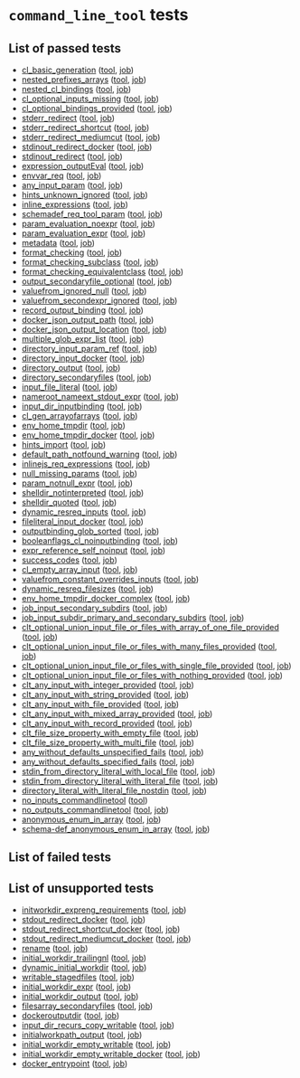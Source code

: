 # `command_line_tool` tests
## List of passed tests
- [cl_basic_generation](https://github.com/common-workflow-language/common-workflow-language/tree/main/v1.0/conformance_test_v1.0.yaml#L0) ([tool](https://github.com/common-workflow-language/common-workflow-language/tree/main/v1.0/v1.0/bwa-mem-tool.cwl), [job](https://github.com/common-workflow-language/common-workflow-language/tree/main/v1.0/v1.0/bwa-mem-job.json))
- [nested_prefixes_arrays](https://github.com/common-workflow-language/common-workflow-language/tree/main/v1.0/conformance_test_v1.0.yaml#L11) ([tool](https://github.com/common-workflow-language/common-workflow-language/tree/main/v1.0/v1.0/binding-test.cwl), [job](https://github.com/common-workflow-language/common-workflow-language/tree/main/v1.0/v1.0/bwa-mem-job.json))
- [nested_cl_bindings](https://github.com/common-workflow-language/common-workflow-language/tree/main/v1.0/conformance_test_v1.0.yaml#L22) ([tool](https://github.com/common-workflow-language/common-workflow-language/tree/main/v1.0/v1.0/tmap-tool.cwl), [job](https://github.com/common-workflow-language/common-workflow-language/tree/main/v1.0/v1.0/tmap-job.json))
- [cl_optional_inputs_missing](https://github.com/common-workflow-language/common-workflow-language/tree/main/v1.0/conformance_test_v1.0.yaml#L32) ([tool](https://github.com/common-workflow-language/common-workflow-language/tree/main/v1.0/v1.0/cat1-testcli.cwl), [job](https://github.com/common-workflow-language/common-workflow-language/tree/main/v1.0/v1.0/cat-job.json))
- [cl_optional_bindings_provided](https://github.com/common-workflow-language/common-workflow-language/tree/main/v1.0/conformance_test_v1.0.yaml#L40) ([tool](https://github.com/common-workflow-language/common-workflow-language/tree/main/v1.0/v1.0/cat1-testcli.cwl), [job](https://github.com/common-workflow-language/common-workflow-language/tree/main/v1.0/v1.0/cat-n-job.json))
- [stderr_redirect](https://github.com/common-workflow-language/common-workflow-language/tree/main/v1.0/conformance_test_v1.0.yaml#L97) ([tool](https://github.com/common-workflow-language/common-workflow-language/tree/main/v1.0/v1.0/stderr.cwl), [job](https://github.com/common-workflow-language/common-workflow-language/tree/main/v1.0/v1.0/empty.json))
- [stderr_redirect_shortcut](https://github.com/common-workflow-language/common-workflow-language/tree/main/v1.0/conformance_test_v1.0.yaml#L109) ([tool](https://github.com/common-workflow-language/common-workflow-language/tree/main/v1.0/v1.0/stderr-shortcut.cwl), [job](https://github.com/common-workflow-language/common-workflow-language/tree/main/v1.0/v1.0/empty.json))
- [stderr_redirect_mediumcut](https://github.com/common-workflow-language/common-workflow-language/tree/main/v1.0/conformance_test_v1.0.yaml#L121) ([tool](https://github.com/common-workflow-language/common-workflow-language/tree/main/v1.0/v1.0/stderr-mediumcut.cwl), [job](https://github.com/common-workflow-language/common-workflow-language/tree/main/v1.0/v1.0/empty.json))
- [stdinout_redirect_docker](https://github.com/common-workflow-language/common-workflow-language/tree/main/v1.0/conformance_test_v1.0.yaml#L133) ([tool](https://github.com/common-workflow-language/common-workflow-language/tree/main/v1.0/v1.0/cat4-tool.cwl), [job](https://github.com/common-workflow-language/common-workflow-language/tree/main/v1.0/v1.0/cat-job.json))
- [stdinout_redirect](https://github.com/common-workflow-language/common-workflow-language/tree/main/v1.0/conformance_test_v1.0.yaml#L201) ([tool](https://github.com/common-workflow-language/common-workflow-language/tree/main/v1.0/v1.0/cat-tool.cwl), [job](https://github.com/common-workflow-language/common-workflow-language/tree/main/v1.0/v1.0/cat-job.json))
- [expression_outputEval](https://github.com/common-workflow-language/common-workflow-language/tree/main/v1.0/conformance_test_v1.0.yaml#L220) ([tool](https://github.com/common-workflow-language/common-workflow-language/tree/main/v1.0/v1.0/wc2-tool.cwl), [job](https://github.com/common-workflow-language/common-workflow-language/tree/main/v1.0/v1.0/wc-job.json))
- [envvar_req](https://github.com/common-workflow-language/common-workflow-language/tree/main/v1.0/conformance_test_v1.0.yaml#L310) ([tool](https://github.com/common-workflow-language/common-workflow-language/tree/main/v1.0/v1.0/env-tool1.cwl), [job](https://github.com/common-workflow-language/common-workflow-language/tree/main/v1.0/v1.0/env-job.json))
- [any_input_param](https://github.com/common-workflow-language/common-workflow-language/tree/main/v1.0/conformance_test_v1.0.yaml#L394) ([tool](https://github.com/common-workflow-language/common-workflow-language/tree/main/v1.0/v1.0/echo-tool.cwl), [job](https://github.com/common-workflow-language/common-workflow-language/tree/main/v1.0/v1.0/env-job.json))
- [hints_unknown_ignored](https://github.com/common-workflow-language/common-workflow-language/tree/main/v1.0/conformance_test_v1.0.yaml#L485) ([tool](https://github.com/common-workflow-language/common-workflow-language/tree/main/v1.0/v1.0/cat5-tool.cwl), [job](https://github.com/common-workflow-language/common-workflow-language/tree/main/v1.0/v1.0/cat-job.json))
- [inline_expressions](https://github.com/common-workflow-language/common-workflow-language/tree/main/v1.0/conformance_test_v1.0.yaml#L604) ([tool](https://github.com/common-workflow-language/common-workflow-language/tree/main/v1.0/v1.0/wc4-tool.cwl), [job](https://github.com/common-workflow-language/common-workflow-language/tree/main/v1.0/v1.0/wc-job.json))
- [schemadef_req_tool_param](https://github.com/common-workflow-language/common-workflow-language/tree/main/v1.0/conformance_test_v1.0.yaml#L613) ([tool](https://github.com/common-workflow-language/common-workflow-language/tree/main/v1.0/v1.0/schemadef-tool.cwl), [job](https://github.com/common-workflow-language/common-workflow-language/tree/main/v1.0/v1.0/schemadef-job.json))
- [param_evaluation_noexpr](https://github.com/common-workflow-language/common-workflow-language/tree/main/v1.0/conformance_test_v1.0.yaml#L639) ([tool](https://github.com/common-workflow-language/common-workflow-language/tree/main/v1.0/v1.0/params.cwl), [job](https://github.com/common-workflow-language/common-workflow-language/tree/main/v1.0/v1.0/empty.json))
- [param_evaluation_expr](https://github.com/common-workflow-language/common-workflow-language/tree/main/v1.0/conformance_test_v1.0.yaml#L718) ([tool](https://github.com/common-workflow-language/common-workflow-language/tree/main/v1.0/v1.0/params2.cwl), [job](https://github.com/common-workflow-language/common-workflow-language/tree/main/v1.0/v1.0/empty.json))
- [metadata](https://github.com/common-workflow-language/common-workflow-language/tree/main/v1.0/conformance_test_v1.0.yaml#L797) ([tool](https://github.com/common-workflow-language/common-workflow-language/tree/main/v1.0/v1.0/metadata.cwl), [job](https://github.com/common-workflow-language/common-workflow-language/tree/main/v1.0/v1.0/cat-job.json))
- [format_checking](https://github.com/common-workflow-language/common-workflow-language/tree/main/v1.0/conformance_test_v1.0.yaml#L804) ([tool](https://github.com/common-workflow-language/common-workflow-language/tree/main/v1.0/v1.0/formattest.cwl), [job](https://github.com/common-workflow-language/common-workflow-language/tree/main/v1.0/v1.0/formattest-job.json))
- [format_checking_subclass](https://github.com/common-workflow-language/common-workflow-language/tree/main/v1.0/conformance_test_v1.0.yaml#L818) ([tool](https://github.com/common-workflow-language/common-workflow-language/tree/main/v1.0/v1.0/formattest2.cwl), [job](https://github.com/common-workflow-language/common-workflow-language/tree/main/v1.0/v1.0/formattest2-job.json))
- [format_checking_equivalentclass](https://github.com/common-workflow-language/common-workflow-language/tree/main/v1.0/conformance_test_v1.0.yaml#L832) ([tool](https://github.com/common-workflow-language/common-workflow-language/tree/main/v1.0/v1.0/formattest3.cwl), [job](https://github.com/common-workflow-language/common-workflow-language/tree/main/v1.0/v1.0/formattest2-job.json))
- [output_secondaryfile_optional](https://github.com/common-workflow-language/common-workflow-language/tree/main/v1.0/conformance_test_v1.0.yaml#L846) ([tool](https://github.com/common-workflow-language/common-workflow-language/tree/main/v1.0/v1.0/optional-output.cwl), [job](https://github.com/common-workflow-language/common-workflow-language/tree/main/v1.0/v1.0/cat-job.json))
- [valuefrom_ignored_null](https://github.com/common-workflow-language/common-workflow-language/tree/main/v1.0/conformance_test_v1.0.yaml#L861) ([tool](https://github.com/common-workflow-language/common-workflow-language/tree/main/v1.0/v1.0/vf-concat.cwl), [job](https://github.com/common-workflow-language/common-workflow-language/tree/main/v1.0/v1.0/empty.json))
- [valuefrom_secondexpr_ignored](https://github.com/common-workflow-language/common-workflow-language/tree/main/v1.0/conformance_test_v1.0.yaml#L869) ([tool](https://github.com/common-workflow-language/common-workflow-language/tree/main/v1.0/v1.0/vf-concat.cwl), [job](https://github.com/common-workflow-language/common-workflow-language/tree/main/v1.0/v1.0/cat-job.json))
- [record_output_binding](https://github.com/common-workflow-language/common-workflow-language/tree/main/v1.0/conformance_test_v1.0.yaml#L898) ([tool](https://github.com/common-workflow-language/common-workflow-language/tree/main/v1.0/v1.0/record-output.cwl), [job](https://github.com/common-workflow-language/common-workflow-language/tree/main/v1.0/v1.0/record-output-job.json))
- [docker_json_output_path](https://github.com/common-workflow-language/common-workflow-language/tree/main/v1.0/conformance_test_v1.0.yaml#L919) ([tool](https://github.com/common-workflow-language/common-workflow-language/tree/main/v1.0/v1.0/test-cwl-out.cwl), [job](https://github.com/common-workflow-language/common-workflow-language/tree/main/v1.0/v1.0/empty.json))
- [docker_json_output_location](https://github.com/common-workflow-language/common-workflow-language/tree/main/v1.0/conformance_test_v1.0.yaml#L935) ([tool](https://github.com/common-workflow-language/common-workflow-language/tree/main/v1.0/v1.0/test-cwl-out2.cwl), [job](https://github.com/common-workflow-language/common-workflow-language/tree/main/v1.0/v1.0/empty.json))
- [multiple_glob_expr_list](https://github.com/common-workflow-language/common-workflow-language/tree/main/v1.0/conformance_test_v1.0.yaml#L951) ([tool](https://github.com/common-workflow-language/common-workflow-language/tree/main/v1.0/v1.0/glob-expr-list.cwl), [job](https://github.com/common-workflow-language/common-workflow-language/tree/main/v1.0/v1.0/abc.json))
- [directory_input_param_ref](https://github.com/common-workflow-language/common-workflow-language/tree/main/v1.0/conformance_test_v1.0.yaml#L1051) ([tool](https://github.com/common-workflow-language/common-workflow-language/tree/main/v1.0/v1.0/dir.cwl), [job](https://github.com/common-workflow-language/common-workflow-language/tree/main/v1.0/v1.0/dir-job.yml))
- [directory_input_docker](https://github.com/common-workflow-language/common-workflow-language/tree/main/v1.0/conformance_test_v1.0.yaml#L1064) ([tool](https://github.com/common-workflow-language/common-workflow-language/tree/main/v1.0/v1.0/dir2.cwl), [job](https://github.com/common-workflow-language/common-workflow-language/tree/main/v1.0/v1.0/dir-job.yml))
- [directory_output](https://github.com/common-workflow-language/common-workflow-language/tree/main/v1.0/conformance_test_v1.0.yaml#L1077) ([tool](https://github.com/common-workflow-language/common-workflow-language/tree/main/v1.0/v1.0/dir3.cwl), [job](https://github.com/common-workflow-language/common-workflow-language/tree/main/v1.0/v1.0/dir3-job.yml))
- [directory_secondaryfiles](https://github.com/common-workflow-language/common-workflow-language/tree/main/v1.0/conformance_test_v1.0.yaml#L1101) ([tool](https://github.com/common-workflow-language/common-workflow-language/tree/main/v1.0/v1.0/dir4.cwl), [job](https://github.com/common-workflow-language/common-workflow-language/tree/main/v1.0/v1.0/dir4-job.yml))
- [input_file_literal](https://github.com/common-workflow-language/common-workflow-language/tree/main/v1.0/conformance_test_v1.0.yaml#L1143) ([tool](https://github.com/common-workflow-language/common-workflow-language/tree/main/v1.0/v1.0/cat3-tool.cwl), [job](https://github.com/common-workflow-language/common-workflow-language/tree/main/v1.0/v1.0/file-literal.yml))
- [nameroot_nameext_stdout_expr](https://github.com/common-workflow-language/common-workflow-language/tree/main/v1.0/conformance_test_v1.0.yaml#L1167) ([tool](https://github.com/common-workflow-language/common-workflow-language/tree/main/v1.0/v1.0/nameroot.cwl), [job](https://github.com/common-workflow-language/common-workflow-language/tree/main/v1.0/v1.0/wc-job.json))
- [input_dir_inputbinding](https://github.com/common-workflow-language/common-workflow-language/tree/main/v1.0/conformance_test_v1.0.yaml#L1179) ([tool](https://github.com/common-workflow-language/common-workflow-language/tree/main/v1.0/v1.0/dir6.cwl), [job](https://github.com/common-workflow-language/common-workflow-language/tree/main/v1.0/v1.0/dir-job.yml))
- [cl_gen_arrayofarrays](https://github.com/common-workflow-language/common-workflow-language/tree/main/v1.0/conformance_test_v1.0.yaml#L1192) ([tool](https://github.com/common-workflow-language/common-workflow-language/tree/main/v1.0/v1.0/nested-array.cwl), [job](https://github.com/common-workflow-language/common-workflow-language/tree/main/v1.0/v1.0/nested-array-job.yml))
- [env_home_tmpdir](https://github.com/common-workflow-language/common-workflow-language/tree/main/v1.0/conformance_test_v1.0.yaml#L1204) ([tool](https://github.com/common-workflow-language/common-workflow-language/tree/main/v1.0/v1.0/envvar.cwl), [job](https://github.com/common-workflow-language/common-workflow-language/tree/main/v1.0/v1.0/empty.json))
- [env_home_tmpdir_docker](https://github.com/common-workflow-language/common-workflow-language/tree/main/v1.0/conformance_test_v1.0.yaml#L1211) ([tool](https://github.com/common-workflow-language/common-workflow-language/tree/main/v1.0/v1.0/envvar2.cwl), [job](https://github.com/common-workflow-language/common-workflow-language/tree/main/v1.0/v1.0/empty.json))
- [hints_import](https://github.com/common-workflow-language/common-workflow-language/tree/main/v1.0/conformance_test_v1.0.yaml#L1321) ([tool](https://github.com/common-workflow-language/common-workflow-language/tree/main/v1.0/v1.0/imported-hint.cwl), [job](https://github.com/common-workflow-language/common-workflow-language/tree/main/v1.0/v1.0/empty.json))
- [default_path_notfound_warning](https://github.com/common-workflow-language/common-workflow-language/tree/main/v1.0/conformance_test_v1.0.yaml#L1333) ([tool](https://github.com/common-workflow-language/common-workflow-language/tree/main/v1.0/v1.0/default_path.cwl), [job](https://github.com/common-workflow-language/common-workflow-language/tree/main/v1.0/v1.0/default_path_job.yml))
- [inlinejs_req_expressions](https://github.com/common-workflow-language/common-workflow-language/tree/main/v1.0/conformance_test_v1.0.yaml#L1340) ([tool](https://github.com/common-workflow-language/common-workflow-language/tree/main/v1.0/v1.0/inline-js.cwl), [job](https://github.com/common-workflow-language/common-workflow-language/tree/main/v1.0/v1.0/empty.json))
- [null_missing_params](https://github.com/common-workflow-language/common-workflow-language/tree/main/v1.0/conformance_test_v1.0.yaml#L1403) ([tool](https://github.com/common-workflow-language/common-workflow-language/tree/main/v1.0/v1.0/null-defined.cwl), [job](https://github.com/common-workflow-language/common-workflow-language/tree/main/v1.0/v1.0/empty.json))
- [param_notnull_expr](https://github.com/common-workflow-language/common-workflow-language/tree/main/v1.0/conformance_test_v1.0.yaml#L1411) ([tool](https://github.com/common-workflow-language/common-workflow-language/tree/main/v1.0/v1.0/null-defined.cwl), [job](https://github.com/common-workflow-language/common-workflow-language/tree/main/v1.0/v1.0/cat-job.json))
- [shelldir_notinterpreted](https://github.com/common-workflow-language/common-workflow-language/tree/main/v1.0/conformance_test_v1.0.yaml#L1475) ([tool](https://github.com/common-workflow-language/common-workflow-language/tree/main/v1.0/v1.0/shellchar.cwl), [job](https://github.com/common-workflow-language/common-workflow-language/tree/main/v1.0/v1.0/empty.json))
- [shelldir_quoted](https://github.com/common-workflow-language/common-workflow-language/tree/main/v1.0/conformance_test_v1.0.yaml#L1495) ([tool](https://github.com/common-workflow-language/common-workflow-language/tree/main/v1.0/v1.0/shellchar2.cwl), [job](https://github.com/common-workflow-language/common-workflow-language/tree/main/v1.0/v1.0/empty.json))
- [dynamic_resreq_inputs](https://github.com/common-workflow-language/common-workflow-language/tree/main/v1.0/conformance_test_v1.0.yaml#L1557) ([tool](https://github.com/common-workflow-language/common-workflow-language/tree/main/v1.0/v1.0/dynresreq.cwl), [job](https://github.com/common-workflow-language/common-workflow-language/tree/main/v1.0/v1.0/dynresreq-job.yaml))
- [fileliteral_input_docker](https://github.com/common-workflow-language/common-workflow-language/tree/main/v1.0/conformance_test_v1.0.yaml#L1570) ([tool](https://github.com/common-workflow-language/common-workflow-language/tree/main/v1.0/v1.0/cat3-nodocker.cwl), [job](https://github.com/common-workflow-language/common-workflow-language/tree/main/v1.0/v1.0/file-literal.yml))
- [outputbinding_glob_sorted](https://github.com/common-workflow-language/common-workflow-language/tree/main/v1.0/conformance_test_v1.0.yaml#L1582) ([tool](https://github.com/common-workflow-language/common-workflow-language/tree/main/v1.0/v1.0/glob_test.cwl), [job](https://github.com/common-workflow-language/common-workflow-language/tree/main/v1.0/v1.0/empty.json))
- [booleanflags_cl_noinputbinding](https://github.com/common-workflow-language/common-workflow-language/tree/main/v1.0/conformance_test_v1.0.yaml#L1630) ([tool](https://github.com/common-workflow-language/common-workflow-language/tree/main/v1.0/v1.0/bool-empty-inputbinding.cwl), [job](https://github.com/common-workflow-language/common-workflow-language/tree/main/v1.0/v1.0/bool-empty-inputbinding-job.json))
- [expr_reference_self_noinput](https://github.com/common-workflow-language/common-workflow-language/tree/main/v1.0/conformance_test_v1.0.yaml#L1640) ([tool](https://github.com/common-workflow-language/common-workflow-language/tree/main/v1.0/v1.0/stage-unprovided-file.cwl), [job](https://github.com/common-workflow-language/common-workflow-language/tree/main/v1.0/v1.0/empty.json))
- [success_codes](https://github.com/common-workflow-language/common-workflow-language/tree/main/v1.0/conformance_test_v1.0.yaml#L1650) ([tool](https://github.com/common-workflow-language/common-workflow-language/tree/main/v1.0/v1.0/exit-success.cwl), [job](https://github.com/common-workflow-language/common-workflow-language/tree/main/v1.0/v1.0/empty.json))
- [cl_empty_array_input](https://github.com/common-workflow-language/common-workflow-language/tree/main/v1.0/conformance_test_v1.0.yaml#L1670) ([tool](https://github.com/common-workflow-language/common-workflow-language/tree/main/v1.0/v1.0/empty-array-input.cwl), [job](https://github.com/common-workflow-language/common-workflow-language/tree/main/v1.0/v1.0/empty-array-job.json))
- [valuefrom_constant_overrides_inputs](https://github.com/common-workflow-language/common-workflow-language/tree/main/v1.0/conformance_test_v1.0.yaml#L1692) ([tool](https://github.com/common-workflow-language/common-workflow-language/tree/main/v1.0/v1.0/valueFrom-constant.cwl), [job](https://github.com/common-workflow-language/common-workflow-language/tree/main/v1.0/v1.0/array-of-strings-job.yml))
- [dynamic_resreq_filesizes](https://github.com/common-workflow-language/common-workflow-language/tree/main/v1.0/conformance_test_v1.0.yaml#L1701) ([tool](https://github.com/common-workflow-language/common-workflow-language/tree/main/v1.0/v1.0/dynresreq-dir.cwl), [job](https://github.com/common-workflow-language/common-workflow-language/tree/main/v1.0/v1.0/dynresreq-dir-job.yaml))
- [env_home_tmpdir_docker_complex](https://github.com/common-workflow-language/common-workflow-language/tree/main/v1.0/conformance_test_v1.0.yaml#L1733) ([tool](https://github.com/common-workflow-language/common-workflow-language/tree/main/v1.0/v1.0/envvar3.cwl), [job](https://github.com/common-workflow-language/common-workflow-language/tree/main/v1.0/v1.0/empty.json))
- [job_input_secondary_subdirs](https://github.com/common-workflow-language/common-workflow-language/tree/main/v1.0/conformance_test_v1.0.yaml#L1765) ([tool](https://github.com/common-workflow-language/common-workflow-language/tree/main/v1.0/v1.0/dir4.cwl), [job](https://github.com/common-workflow-language/common-workflow-language/tree/main/v1.0/v1.0/dir4-subdir-1-job.yml))
- [job_input_subdir_primary_and_secondary_subdirs](https://github.com/common-workflow-language/common-workflow-language/tree/main/v1.0/conformance_test_v1.0.yaml#L1779) ([tool](https://github.com/common-workflow-language/common-workflow-language/tree/main/v1.0/v1.0/dir4.cwl), [job](https://github.com/common-workflow-language/common-workflow-language/tree/main/v1.0/v1.0/dir4-subdir-2-job.yml))
- [clt_optional_union_input_file_or_files_with_array_of_one_file_provided](https://github.com/common-workflow-language/common-workflow-language/tree/main/v1.0/conformance_test_v1.0.yaml#L1919) ([tool](https://github.com/common-workflow-language/common-workflow-language/tree/main/v1.0/v1.0/io-file-or-files.cwl), [job](https://github.com/common-workflow-language/common-workflow-language/tree/main/v1.0/v1.0/job-input-array-one-empty-file.json))
- [clt_optional_union_input_file_or_files_with_many_files_provided](https://github.com/common-workflow-language/common-workflow-language/tree/main/v1.0/conformance_test_v1.0.yaml#L1933) ([tool](https://github.com/common-workflow-language/common-workflow-language/tree/main/v1.0/v1.0/io-file-or-files.cwl), [job](https://github.com/common-workflow-language/common-workflow-language/tree/main/v1.0/v1.0/job-input-array-few-files.json))
- [clt_optional_union_input_file_or_files_with_single_file_provided](https://github.com/common-workflow-language/common-workflow-language/tree/main/v1.0/conformance_test_v1.0.yaml#L1947) ([tool](https://github.com/common-workflow-language/common-workflow-language/tree/main/v1.0/v1.0/io-file-or-files.cwl), [job](https://github.com/common-workflow-language/common-workflow-language/tree/main/v1.0/v1.0/job-input-one-file.json))
- [clt_optional_union_input_file_or_files_with_nothing_provided](https://github.com/common-workflow-language/common-workflow-language/tree/main/v1.0/conformance_test_v1.0.yaml#L1961) ([tool](https://github.com/common-workflow-language/common-workflow-language/tree/main/v1.0/v1.0/io-file-or-files.cwl), [job](https://github.com/common-workflow-language/common-workflow-language/tree/main/v1.0/v1.0/job-input-null.json))
- [clt_any_input_with_integer_provided](https://github.com/common-workflow-language/common-workflow-language/tree/main/v1.0/conformance_test_v1.0.yaml#L1975) ([tool](https://github.com/common-workflow-language/common-workflow-language/tree/main/v1.0/v1.0/io-any-1.cwl), [job](https://github.com/common-workflow-language/common-workflow-language/tree/main/v1.0/v1.0/io-any-int.json))
- [clt_any_input_with_string_provided](https://github.com/common-workflow-language/common-workflow-language/tree/main/v1.0/conformance_test_v1.0.yaml#L1982) ([tool](https://github.com/common-workflow-language/common-workflow-language/tree/main/v1.0/v1.0/io-any-1.cwl), [job](https://github.com/common-workflow-language/common-workflow-language/tree/main/v1.0/v1.0/io-any-string.json))
- [clt_any_input_with_file_provided](https://github.com/common-workflow-language/common-workflow-language/tree/main/v1.0/conformance_test_v1.0.yaml#L1989) ([tool](https://github.com/common-workflow-language/common-workflow-language/tree/main/v1.0/v1.0/io-any-1.cwl), [job](https://github.com/common-workflow-language/common-workflow-language/tree/main/v1.0/v1.0/io-any-file.json))
- [clt_any_input_with_mixed_array_provided](https://github.com/common-workflow-language/common-workflow-language/tree/main/v1.0/conformance_test_v1.0.yaml#L1996) ([tool](https://github.com/common-workflow-language/common-workflow-language/tree/main/v1.0/v1.0/io-any-1.cwl), [job](https://github.com/common-workflow-language/common-workflow-language/tree/main/v1.0/v1.0/io-any-array.json))
- [clt_any_input_with_record_provided](https://github.com/common-workflow-language/common-workflow-language/tree/main/v1.0/conformance_test_v1.0.yaml#L2003) ([tool](https://github.com/common-workflow-language/common-workflow-language/tree/main/v1.0/v1.0/io-any-1.cwl), [job](https://github.com/common-workflow-language/common-workflow-language/tree/main/v1.0/v1.0/io-any-record.json))
- [clt_file_size_property_with_empty_file](https://github.com/common-workflow-language/common-workflow-language/tree/main/v1.0/conformance_test_v1.0.yaml#L2123) ([tool](https://github.com/common-workflow-language/common-workflow-language/tree/main/v1.0/v1.0/size-expression-tool.cwl), [job](https://github.com/common-workflow-language/common-workflow-language/tree/main/v1.0/v1.0/job-input-array-one-empty-file.json))
- [clt_file_size_property_with_multi_file](https://github.com/common-workflow-language/common-workflow-language/tree/main/v1.0/conformance_test_v1.0.yaml#L2137) ([tool](https://github.com/common-workflow-language/common-workflow-language/tree/main/v1.0/v1.0/size-expression-tool.cwl), [job](https://github.com/common-workflow-language/common-workflow-language/tree/main/v1.0/v1.0/job-input-array-few-files.json))
- [any_without_defaults_unspecified_fails](https://github.com/common-workflow-language/common-workflow-language/tree/main/v1.0/conformance_test_v1.0.yaml#L2151) ([tool](https://github.com/common-workflow-language/common-workflow-language/tree/main/v1.0/v1.0/echo-tool.cwl), [job](https://github.com/common-workflow-language/common-workflow-language/tree/main/v1.0/v1.0/null-expression-echo-job.json))
- [any_without_defaults_specified_fails](https://github.com/common-workflow-language/common-workflow-language/tree/main/v1.0/conformance_test_v1.0.yaml#L2158) ([tool](https://github.com/common-workflow-language/common-workflow-language/tree/main/v1.0/v1.0/echo-tool.cwl), [job](https://github.com/common-workflow-language/common-workflow-language/tree/main/v1.0/v1.0/null-expression1-job.json))
- [stdin_from_directory_literal_with_local_file](https://github.com/common-workflow-language/common-workflow-language/tree/main/v1.0/conformance_test_v1.0.yaml#L2300) ([tool](https://github.com/common-workflow-language/common-workflow-language/tree/main/v1.0/v1.0/cat-from-dir.cwl), [job](https://github.com/common-workflow-language/common-workflow-language/tree/main/v1.0/v1.0/cat-from-dir-job.yaml))
- [stdin_from_directory_literal_with_literal_file](https://github.com/common-workflow-language/common-workflow-language/tree/main/v1.0/conformance_test_v1.0.yaml#L2311) ([tool](https://github.com/common-workflow-language/common-workflow-language/tree/main/v1.0/v1.0/cat-from-dir.cwl), [job](https://github.com/common-workflow-language/common-workflow-language/tree/main/v1.0/v1.0/cat-from-dir-with-literal-file.yaml))
- [directory_literal_with_literal_file_nostdin](https://github.com/common-workflow-language/common-workflow-language/tree/main/v1.0/conformance_test_v1.0.yaml#L2322) ([tool](https://github.com/common-workflow-language/common-workflow-language/tree/main/v1.0/v1.0/cat3-from-dir.cwl), [job](https://github.com/common-workflow-language/common-workflow-language/tree/main/v1.0/v1.0/cat-from-dir-with-literal-file.yaml))
- [no_inputs_commandlinetool](https://github.com/common-workflow-language/common-workflow-language/tree/main/v1.0/conformance_test_v1.0.yaml#L2334) ([tool](https://github.com/common-workflow-language/common-workflow-language/tree/main/v1.0/v1.0/no-inputs-tool.cwl))
- [no_outputs_commandlinetool](https://github.com/common-workflow-language/common-workflow-language/tree/main/v1.0/conformance_test_v1.0.yaml#L2346) ([tool](https://github.com/common-workflow-language/common-workflow-language/tree/main/v1.0/v1.0/no-outputs-tool.cwl), [job](https://github.com/common-workflow-language/common-workflow-language/tree/main/v1.0/v1.0/cat-job.json))
- [anonymous_enum_in_array](https://github.com/common-workflow-language/common-workflow-language/tree/main/v1.0/conformance_test_v1.0.yaml#L2373) ([tool](https://github.com/common-workflow-language/common-workflow-language/tree/main/v1.0/v1.0/anon_enum_inside_array.cwl), [job](https://github.com/common-workflow-language/common-workflow-language/tree/main/v1.0/v1.0/anon_enum_inside_array.yml))
- [schema-def_anonymous_enum_in_array](https://github.com/common-workflow-language/common-workflow-language/tree/main/v1.0/conformance_test_v1.0.yaml#L2384) ([tool](https://github.com/common-workflow-language/common-workflow-language/tree/main/v1.0/v1.0/anon_enum_inside_array_inside_schemadef.cwl), [job](https://github.com/common-workflow-language/common-workflow-language/tree/main/v1.0/v1.0/anon_enum_inside_array_inside_schemadef.yml))
## List of failed tests
## List of unsupported tests
- [initworkdir_expreng_requirements](https://github.com/common-workflow-language/common-workflow-language/tree/main/v1.0/conformance_test_v1.0.yaml#L48) ([tool](https://github.com/common-workflow-language/common-workflow-language/tree/main/v1.0/v1.0/template-tool.cwl), [job](https://github.com/common-workflow-language/common-workflow-language/tree/main/v1.0/v1.0/cat-job.json))
- [stdout_redirect_docker](https://github.com/common-workflow-language/common-workflow-language/tree/main/v1.0/conformance_test_v1.0.yaml#L61) ([tool](https://github.com/common-workflow-language/common-workflow-language/tree/main/v1.0/v1.0/cat3-tool-docker.cwl), [job](https://github.com/common-workflow-language/common-workflow-language/tree/main/v1.0/v1.0/cat-job.json))
- [stdout_redirect_shortcut_docker](https://github.com/common-workflow-language/common-workflow-language/tree/main/v1.0/conformance_test_v1.0.yaml#L73) ([tool](https://github.com/common-workflow-language/common-workflow-language/tree/main/v1.0/v1.0/cat3-tool-shortcut.cwl), [job](https://github.com/common-workflow-language/common-workflow-language/tree/main/v1.0/v1.0/cat-job.json))
- [stdout_redirect_mediumcut_docker](https://github.com/common-workflow-language/common-workflow-language/tree/main/v1.0/conformance_test_v1.0.yaml#L85) ([tool](https://github.com/common-workflow-language/common-workflow-language/tree/main/v1.0/v1.0/cat3-tool-mediumcut.cwl), [job](https://github.com/common-workflow-language/common-workflow-language/tree/main/v1.0/v1.0/cat-job.json))
- [rename](https://github.com/common-workflow-language/common-workflow-language/tree/main/v1.0/conformance_test_v1.0.yaml#L579) ([tool](https://github.com/common-workflow-language/common-workflow-language/tree/main/v1.0/v1.0/rename.cwl), [job](https://github.com/common-workflow-language/common-workflow-language/tree/main/v1.0/v1.0/rename-job.json))
- [initial_workdir_trailingnl](https://github.com/common-workflow-language/common-workflow-language/tree/main/v1.0/conformance_test_v1.0.yaml#L592) ([tool](https://github.com/common-workflow-language/common-workflow-language/tree/main/v1.0/v1.0/iwdr-entry.cwl), [job](https://github.com/common-workflow-language/common-workflow-language/tree/main/v1.0/v1.0/string-job.json))
- [dynamic_initial_workdir](https://github.com/common-workflow-language/common-workflow-language/tree/main/v1.0/conformance_test_v1.0.yaml#L1115) ([tool](https://github.com/common-workflow-language/common-workflow-language/tree/main/v1.0/v1.0/dir5.cwl), [job](https://github.com/common-workflow-language/common-workflow-language/tree/main/v1.0/v1.0/dir-job.yml))
- [writable_stagedfiles](https://github.com/common-workflow-language/common-workflow-language/tree/main/v1.0/conformance_test_v1.0.yaml#L1129) ([tool](https://github.com/common-workflow-language/common-workflow-language/tree/main/v1.0/v1.0/stagefile.cwl), [job](https://github.com/common-workflow-language/common-workflow-language/tree/main/v1.0/v1.0/stagefile-job.yml))
- [initial_workdir_expr](https://github.com/common-workflow-language/common-workflow-language/tree/main/v1.0/conformance_test_v1.0.yaml#L1155) ([tool](https://github.com/common-workflow-language/common-workflow-language/tree/main/v1.0/v1.0/linkfile.cwl), [job](https://github.com/common-workflow-language/common-workflow-language/tree/main/v1.0/v1.0/arguments-job.yml))
- [initial_workdir_output](https://github.com/common-workflow-language/common-workflow-language/tree/main/v1.0/conformance_test_v1.0.yaml#L1231) ([tool](https://github.com/common-workflow-language/common-workflow-language/tree/main/v1.0/v1.0/initialworkdirrequirement-docker-out.cwl), [job](https://github.com/common-workflow-language/common-workflow-language/tree/main/v1.0/v1.0/initialworkdirrequirement-docker-out-job.json))
- [filesarray_secondaryfiles](https://github.com/common-workflow-language/common-workflow-language/tree/main/v1.0/conformance_test_v1.0.yaml#L1256) ([tool](https://github.com/common-workflow-language/common-workflow-language/tree/main/v1.0/v1.0/docker-array-secondaryfiles.cwl), [job](https://github.com/common-workflow-language/common-workflow-language/tree/main/v1.0/v1.0/docker-array-secondaryfiles-job.json))
- [dockeroutputdir](https://github.com/common-workflow-language/common-workflow-language/tree/main/v1.0/conformance_test_v1.0.yaml#L1308) ([tool](https://github.com/common-workflow-language/common-workflow-language/tree/main/v1.0/v1.0/docker-output-dir.cwl), [job](https://github.com/common-workflow-language/common-workflow-language/tree/main/v1.0/v1.0/empty.json))
- [input_dir_recurs_copy_writable](https://github.com/common-workflow-language/common-workflow-language/tree/main/v1.0/conformance_test_v1.0.yaml#L1348) ([tool](https://github.com/common-workflow-language/common-workflow-language/tree/main/v1.0/v1.0/recursive-input-directory.cwl), [job](https://github.com/common-workflow-language/common-workflow-language/tree/main/v1.0/v1.0/recursive-input-directory.yml))
- [initialworkpath_output](https://github.com/common-workflow-language/common-workflow-language/tree/main/v1.0/conformance_test_v1.0.yaml#L1450) ([tool](https://github.com/common-workflow-language/common-workflow-language/tree/main/v1.0/v1.0/initialwork-path.cwl), [job](https://github.com/common-workflow-language/common-workflow-language/tree/main/v1.0/v1.0/wc-job.json))
- [initial_workdir_empty_writable](https://github.com/common-workflow-language/common-workflow-language/tree/main/v1.0/conformance_test_v1.0.yaml#L1515) ([tool](https://github.com/common-workflow-language/common-workflow-language/tree/main/v1.0/v1.0/writable-dir.cwl), [job](https://github.com/common-workflow-language/common-workflow-language/tree/main/v1.0/v1.0/empty.json))
- [initial_workdir_empty_writable_docker](https://github.com/common-workflow-language/common-workflow-language/tree/main/v1.0/conformance_test_v1.0.yaml#L1536) ([tool](https://github.com/common-workflow-language/common-workflow-language/tree/main/v1.0/v1.0/writable-dir-docker.cwl), [job](https://github.com/common-workflow-language/common-workflow-language/tree/main/v1.0/v1.0/empty.json))
- [docker_entrypoint](https://github.com/common-workflow-language/common-workflow-language/tree/main/v1.0/conformance_test_v1.0.yaml#L2109) ([tool](https://github.com/common-workflow-language/common-workflow-language/tree/main/v1.0/v1.0/docker-run-cmd.cwl), [job](https://github.com/common-workflow-language/common-workflow-language/tree/main/v1.0/v1.0/empty.json))

